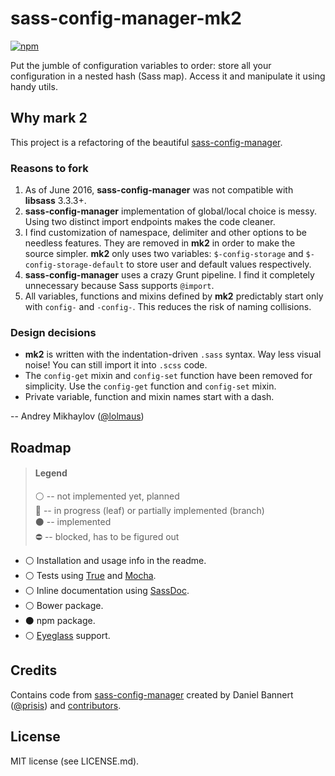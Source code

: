 sass-config-manager-mk2
=======================

[![npm](https://img.shields.io/npm/v/sass-config-manager-mk2.svg)](sass-config-manager-mk2)

Put the jumble of configuration variables to order: store all your configuration in a nested hash (Sass map). Access it and manipulate it using handy utils.


Why mark 2
----------

This project is a refactoring of the beautiful [sass-config-manager](https://github.com/sass-projects/sass-config-manager).


### Reasons to fork

1. As of June 2016, **sass-config-manager** was not compatible with **libsass** 3.3.3+.
2. **sass-config-manager** implementation of global/local choice is messy. Using two distinct import endpoints makes the code cleaner.
3. I find customization of namespace, delimiter and other options to be needless features. They are removed in **mk2** in order to make the source simpler. **mk2** only uses two variables: `$-config-storage` and `$-config-storage-default` to store user and default values respectively.
4. **sass-config-manager** uses a crazy Grunt pipeline. I find it completely unnecessary because Sass supports `@import`.
5. All variables, functions and mixins defined by **mk2** predictably start only with `config-` and `-config-`. This reduces the risk of naming collisions.


### Design decisions

* **mk2** is written with the indentation-driven `.sass` syntax. Way less visual noise! You can still import it into `.scss` code.
* The `config-get` mixin and `config-set` function have been removed for simplicity. Use the `config-get` function and `config-set` mixin.
* Private variable, function and mixin names start with a dash.

-- Andrey Mikhaylov ([@lolmaus](https://github.com/lolmaus/))


Roadmap
-------

> #### Legend
>
> :white_circle: -- not implemented yet, planned  
> :radio_button: -- in progress (leaf) or partially implemented (branch)  
> :black_circle: -- implemented   
> :no_entry:     -- blocked, has to be figured out

* :white_circle: Installation and usage info in the readme.
* :white_circle: Tests using [True](http://oddbird.net/true/) and [Mocha](https://mochajs.org/).
* :white_circle: Inline documentation using [SassDoc](http://sassdoc.com/).
* :white_circle: Bower package.
* :black_circle: npm package.
* :white_circle: [Eyeglass](https://github.com/sass-eyeglass/eyeglass) support.





Credits
-------

Contains code from [sass-config-manager](https://github.com/sass-projects/sass-config-manager) created by Daniel Bannert ([@prisis](https://github.com/prisis)) and [contributors](https://github.com/sass-projects/sass-config-manager/graphs/contributors).


License
-------

MIT license (see LICENSE.md).
